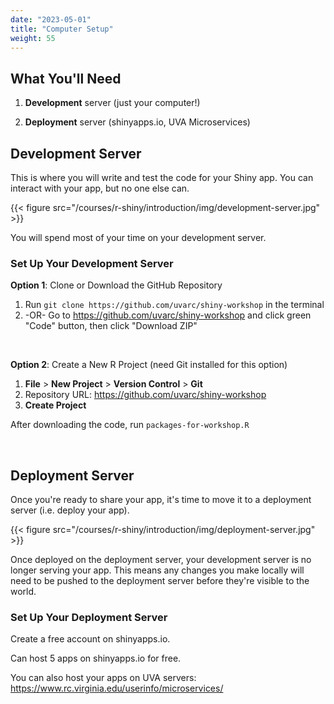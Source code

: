 ```yaml
---
date: "2023-05-01"
title: "Computer Setup"
weight: 55
---
```


## What You'll Need

1. **Development** server (just your computer!)

2. **Deployment** server (shinyapps.io, UVA Microservices)

## Development Server

This is where you will write and test the code for your Shiny app. You can interact with your app, but no one else can.

{{< figure src="/courses/r-shiny/introduction/img/development-server.jpg" >}}

You will spend most of your time on your development server.

### Set Up Your Development Server

**Option 1**: Clone or Download the GitHub Repository

1. Run `git clone https://github.com/uvarc/shiny-workshop` in the terminal
2. -OR- Go to https://github.com/uvarc/shiny-workshop and click green "Code" button, then click "Download ZIP"

<br>

**Option 2**: Create a New R Project (need Git installed for this option)

1. **File** > **New Project** > **Version Control** > **Git**
2. Repository URL: https://github.com/uvarc/shiny-workshop
3. **Create Project**

After downloading the code, run `packages-for-workshop.R`

<br>

## Deployment Server

Once you're ready to share your app, it's time to move it to a deployment server (i.e. deploy your app).

{{< figure src="/courses/r-shiny/introduction/img/deployment-server.jpg" >}}

Once deployed on the deployment server, your development server is no longer serving your app. This means any changes you make locally will need to be pushed to the deployment server before they're visible to the world.


### Set Up Your Deployment Server

Create a free account on shinyapps.io.

Can host 5 apps on shinyapps.io for free.

You can also host your apps on UVA servers: 
https://www.rc.virginia.edu/userinfo/microservices/
